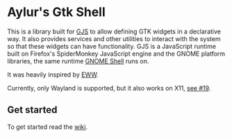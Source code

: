 # Aylur's Gtk Shell

This is a library built for [GJS](https://gitlab.gnome.org/GNOME/gjs) to allow defining GTK widgets in a declarative way. It also provides services and other utilities to interact with the system so that these widgets can have functionality.
GJS is a JavaScript runtime built on Firefox's SpiderMonkey JavaScript engine and the GNOME platform libraries, the same runtime [GNOME Shell](https://gitlab.gnome.org/GNOME/gnome-shell) runs on. 

It was heavily inspired by [EWW](https://github.com/elkowar/eww).

Currently, only Wayland is supported, but it also works on X11, [see #19](https://github.com/Aylur/ags/issues/19).

## Get started

To get started read the [wiki](https://aylur.github.io/ags-docs).

